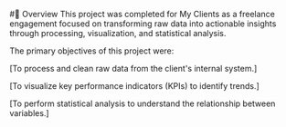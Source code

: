 #📝 Overview
This project was completed for My Clients as a freelance engagement focused on transforming raw data into actionable insights through processing, visualization, and statistical analysis.

The primary objectives of this project were:

[To process and clean raw data from the client's internal system.]

[To visualize key performance indicators (KPIs) to identify trends.]

[To perform statistical analysis to understand the relationship between variables.]
